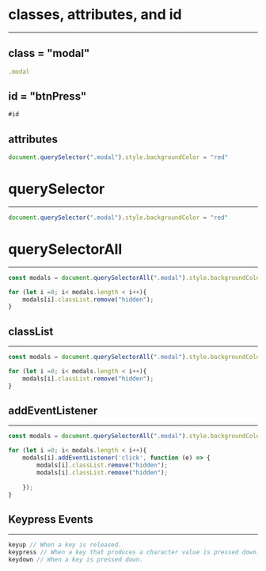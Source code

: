 
# classes, attributes, and id
---
## class = "modal"
```js
.modal
```

## id = "btnPress"
```js
#id
```

## attributes
```js
document.querySelector(".modal").style.backgroundColor = "red"
```


# querySelector
---

```js
document.querySelector(".modal").style.backgroundColor = "red"
```


# querySelectorAll
---
```js
const modals = document.querySelectorAll(".modal").style.backgroundColor = "red"

for (let i =0; i< modals.length < i++){
	modals[i].classList.remove("hidden");
}
```

## classList
---
```js
const modals = document.querySelectorAll(".modal").style.backgroundColor = "red"

for (let i =0; i< modals.length < i++){
	modals[i].classList.remove("hidden");
}
```

## addEventListener
---
```js
const modals = document.querySelectorAll(".modal").style.backgroundColor = "red"

for (let i =0; i< modals.length < i++){
	modals[i].addEventListener('click', function (e) => {
		modals[i].classList.remove("hidden");
		modals[i].classList.remove("hidden");
	
	});
}

```


## Keypress Events
---
```js
keyup // When a key is released.
keypress // When a key that produces a character value is pressed down.(e.g., letters, numbers).
keydown // When a key is pressed down.

```

